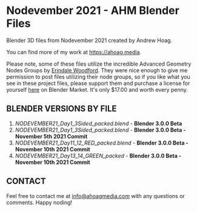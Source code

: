 # **Nodevember 2021 - AHM Blender Files**

Blender 3D files from Nodevember 2021 created by Andrew Hoag.

You can find more of my work at https://ahoag.media.

Please note, some of these files utilize the incredible Advanced Geometry Nodes Groups by [Erindale Woodford](https://twitter.com/erindale_xyz). They were nice enough to give me permission to post files utilizing their node groups, so if you like what you see in these project files, please support them and purchase a license for yourself [here](https://blendermarket.com/products/erintools) on Blender Market. It's only $17.00 and worth every penny.

## **BLENDER VERSIONS BY FILE**

1. _NODEVEMBER21_Day1_3Sided_packed.blend_ - **Blender 3.0.0 Beta**
2. _NODEVEMBER21_Day1_3Sided_packed.blend_ - **Blender 3.0.0 Beta - November 5th 2021 Commit**
3. _NODEVEMBER21_Day11_12_RED_packed.blend_ - **Blender 3.0.0 Beta - November 10th 2021 Commit**
4. _NODEVEMBER21_Day13_14_GREEN_packed_ - **Blender 3.0.0 Beta - November 10th 2021 Commit**

## **CONTACT**

Feel free to contact me at <a href="mailto:info@ahoagmedia.com">info@ahoagmedia.com</a> with any questions or comments. Happy noding!
